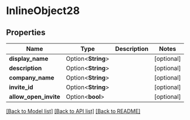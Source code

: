 # InlineObject28

## Properties

Name | Type | Description | Notes
------------ | ------------- | ------------- | -------------
**display_name** | Option<**String**> |  | [optional]
**description** | Option<**String**> |  | [optional]
**company_name** | Option<**String**> |  | [optional]
**invite_id** | Option<**String**> |  | [optional]
**allow_open_invite** | Option<**bool**> |  | [optional]

[[Back to Model list]](../README.md#documentation-for-models) [[Back to API list]](../README.md#documentation-for-api-endpoints) [[Back to README]](../README.md)


